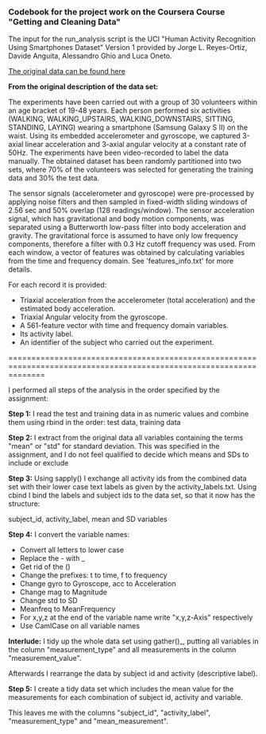 ### Codebook for the project work on the Coursera Course "Getting and Cleaning Data"

The input for the run_analysis script is the UCI "Human Activity Recognition Using Smartphones Dataset" Version 1 provided by Jorge L. Reyes-Ortiz, Davide Anguita, Alessandro Ghio and Luca Oneto.

[The original data can be found here](https://d396qusza40orc.cloudfront.net/getdata%2Fprojectfiles%2FUCI%20HAR%20Dataset.zip)

**From the original description of the data set:**

The experiments have been carried out with a group of 30 volunteers within an age bracket of 19-48 years. Each person performed six activities (WALKING, WALKING_UPSTAIRS, WALKING_DOWNSTAIRS, SITTING, STANDING, LAYING) wearing a smartphone (Samsung Galaxy S II) on the waist. Using its embedded accelerometer and gyroscope, we captured 3-axial linear acceleration and 3-axial angular velocity at a constant rate of 50Hz. The experiments have been video-recorded to label the data manually. The obtained dataset has been randomly partitioned into two sets, where 70% of the volunteers was selected for generating the training data and 30% the test data. 

The sensor signals (accelerometer and gyroscope) were pre-processed by applying noise filters and then sampled in fixed-width sliding windows of 2.56 sec and 50% overlap (128 readings/window). The sensor acceleration signal, which has gravitational and body motion components, was separated using a Butterworth low-pass filter into body acceleration and gravity. The gravitational force is assumed to have only low frequency components, therefore a filter with 0.3 Hz cutoff frequency was used. From each window, a vector of features was obtained by calculating variables from the time and frequency domain. See 'features_info.txt' for more details. 

For each record it is provided:

* Triaxial acceleration from the accelerometer (total acceleration) and the estimated body acceleration.
* Triaxial Angular velocity from the gyroscope. 
* A 561-feature vector with time and frequency domain variables. 
* Its activity label. 
* An identifier of the subject who carried out the experiment.

====================================================================================================================

I performed all steps of the analysis in the order specified by the assignment:

**Step 1:** I read the test and training data in as numeric values and combine them using rbind in the order: test data, training data

**Step 2:** I extract from the original data all variables containing the terms "mean" or "std" for standard deviation. This was specified in the assignment, and I do not feel qualified to decide which means and SDs to include or exclude

**Step 3:** Using sapply() I exchange all activity ids from the combined data set with their lower case text labels as given by the activity_labels.txt. Using cbind I bind the labels and subject ids to the data set, so that it now has the structure:

subject_id, activity_label, mean and SD variables

**Step 4:** I convert the variable names:

* Convert all letters to lower case
* Replace the - with _
* Get rid of the ()
* Change the prefixes: t to time, f to frequency
* Change gyro to Gyroscope, acc to Acceleration
* Change mag to Magnitude
* Change std to SD
* Meanfreq to MeanFrequency
* For x,y,z at the end of the variable name write "x,y,z-Axis" respectively
* Use CamlCase on all variable names

**Interlude:** I tidy up the whole data set using gather()_, putting all variables in the column "measurement_type" and all measurements in the column "measurement_value".

Afterwards I rearrange the data by subject id and activity (descriptive label).

**Step 5:** I create a tidy data set which includes the mean value for the measurements for each combination of subject id, activity and variable.

This leaves me with the columns "subject_id", "activity_label", "measurement_type" and "mean_measurement".
